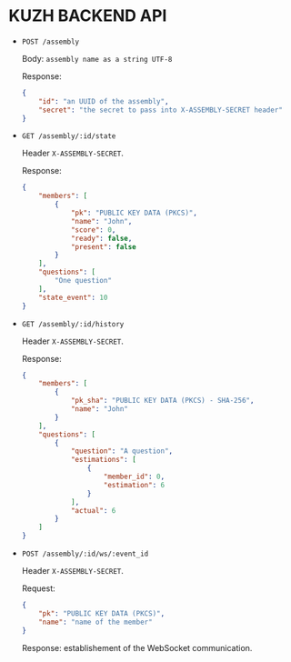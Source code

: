 # KUZH BACKEND API

- `POST /assembly`

  Body:
  `assembly name as a string UTF-8`

  Response:
  ```json
  {
      "id": "an UUID of the assembly",
      "secret": "the secret to pass into X-ASSEMBLY-SECRET header"
  }
  ```

- `GET /assembly/:id/state`

  Header `X-ASSEMBLY-SECRET`.

  Response:
  ```json
  {
      "members": [
          {
              "pk": "PUBLIC KEY DATA (PKCS)",
              "name": "John",
              "score": 0,
              "ready": false,
              "present": false
          }
      ],
      "questions": [
          "One question"
      ],
      "state_event": 10
  }
  ```

- `GET /assembly/:id/history`

  Header `X-ASSEMBLY-SECRET`.

  Response:
  ```json
  {
      "members": [
          {
              "pk_sha": "PUBLIC KEY DATA (PKCS) - SHA-256",
              "name": "John"
          }
      ],
      "questions": [
          {
              "question": "A question",
              "estimations": [
                  {
                      "member_id": 0,
                      "estimation": 6
                  }
              ],
              "actual": 6
          }
      ]
  }
  ```

- `POST /assembly/:id/ws/:event_id`

  Header `X-ASSEMBLY-SECRET`.

  Request:
  ```json
  {
      "pk": "PUBLIC KEY DATA (PKCS)",
      "name": "name of the member"
  }
  ```

  Response:
  establishement of the WebSocket communication.